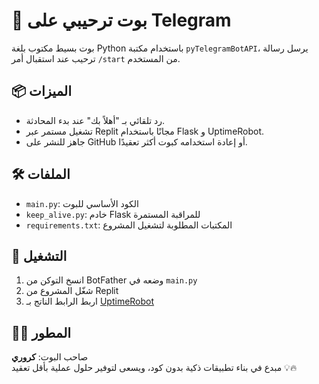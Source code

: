 # 🤖 بوت ترحيبي على Telegram

بوت بسيط مكتوب بلغة Python باستخدام مكتبة `pyTelegramBotAPI`، يرسل رسالة ترحيب عند استقبال أمر `/start` من المستخدم.

## 📦 الميزات
- رد تلقائي بـ "أهلاً بك" عند بدء المحادثة.
- تشغيل مستمر عبر Replit مجانًا باستخدام Flask و UptimeRobot.
- جاهز للنشر على GitHub أو إعادة استخدامه كبوت أكثر تعقيدًا.

## 🛠️ الملفات
- `main.py`: الكود الأساسي للبوت
- `keep_alive.py`: خادم Flask للمراقبة المستمرة
- `requirements.txt`: المكتبات المطلوبة لتشغيل المشروع

## 🚀 التشغيل
1. انسخ التوكن من BotFather وضعه في `main.py`
2. شغّل المشروع من Replit
3. اربط الرابط الناتج بـ [UptimeRobot](https://uptimerobot.com)

## 🙋‍♂️ المطور
صاحب البوت: **كروري**  
مبدع في بناء تطبيقات ذكية بدون كود، ويسعى لتوفير حلول عملية بأقل تعقيد 💡🔥
